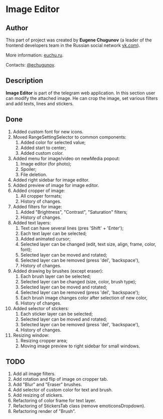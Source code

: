 # Image Editor

## Author
This part of project was created by <b>Eugene Chugunov</b> (a leader of the frontend developers 
team in the Russian social network [vk.com](https://vk.com)). 

More information: [euchu.ru](https://euchu.ru).

Contacts: [@echugunov](https://t.me/echugunov).

## Description
<b>Image Editor</b> is part of the telegram web application. In this 
section user can modify the attached image. He can crop the image, 
set various filters and add texts, lines and stickers.

## Done
1. Added custom font for new icons.
2. Moved RangeSettingSelector to common components:
   1. Added color for selected value;
   2. Added start to center;
   3. Added custom color.
3. Added menu for image/video on newMedia popout:
   1. Image editor (for photo);
   2. Spoiler;
   3. File deletion.
4. Added right sidebar for image editor.
5. Added preview of image for image editor.
6. Added cropper of image:
   1. All cropper formats;
   2. History of changes.
7. Added filters for image:
   1. Added "Brightness", "Contrast", "Saturation" filters;
   2. History of changes.
8. Added text layers:
   1. Text can have several lines (pres 'Shift' + 'Enter');
   2. Each text layer can be selected;
   3. Added animated cursor;
   4. Selected layer can be changed (edit, text size, align, frame, color, font);
   5. Selected layer can be moved and rotated;
   6. Selected layer can be removed (press 'del', 'backspace'),
   7. History of changes.
9. Added drawing by brushes (except eraser):
   1. Each brush layer can be selected;
   2. Selected layer can be changed (size, color, brush type);
   3. Selected layer can be moved and rotated;
   4. Selected layer can be removed (press 'del', 'backspace');
   5. Each brush image changes color after selection of new color,
   6. History of changes.
10. Added selector of stickers:
    1. Each sticker layer can be selected;
    2. Selected layer can be moved and rotated;
    3. Selected layer can be removed (press 'del', 'backspace'),
    4. History of changes.
11. Resizing window:
    1. Resizing cropper area;
    2. Moving image preview to right sidebar for small windows.

## TODO
1. Add all image filters.
2. Add rotation and flip of image on cropper tab. 
3. Add "Blur" and "Eraser" brushes. 
4. Add selector of custom color for text and brush. 
5. Add resizing of stickers. 
6. Refactoring of color frame for text layer. 
7. Refactoring of StickersTab class (remove emoticonsDropdown).
8. Refactoring render of "Brush".
